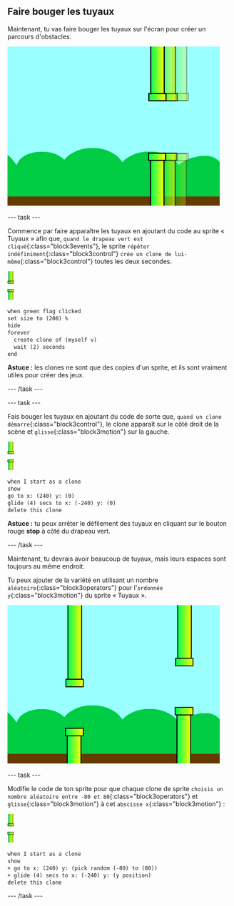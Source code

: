 ## Faire bouger les tuyaux

Maintenant, tu vas faire bouger les tuyaux sur l'écran pour créer un parcours d'obstacles.

![tuyaux se déplaçant sur l'écran](images/flappy-clones-test.png)

--- task ---

Commence par faire apparaître les tuyaux en ajoutant du code au sprite « Tuyaux » afin que, `quand le drapeau vert est cliqué`{:class="block3events"}, le sprite `répéter indéfiniment`{:class="block3control"} `crée un clone de lui-même`{:class="block3control"} toutes les deux secondes.

![sprite tuyaux](images/pipes-sprite.png)

```blocks3
when green flag clicked
set size to (200) %
hide
forever 
  create clone of (myself v)
  wait (2) seconds
end
```

**Astuce :** les clones ne sont que des copies d'un sprite, et ils sont vraiment utiles pour créer des jeux.

--- /task ---

--- task ---

Fais bouger les tuyaux en ajoutant du code de sorte que, `quand un clone démarre`{:class="block3control"}, le clone apparaît sur le côté droit de la scène et `glisse`{:class="block3motion"} sur la gauche.

![sprite tuyaux](images/pipes-sprite.png)

```blocks3
when I start as a clone
show
go to x: (240) y: (0)
glide (4) secs to x: (-240) y: (0)
delete this clone
```

**Astuce :** tu peux arrêter le défilement des tuyaux en cliquant sur le bouton rouge **stop** à côté du drapeau vert.

--- /task ---

Maintenant, tu devrais avoir beaucoup de tuyaux, mais leurs espaces sont toujours au même endroit.

Tu peux ajouter de la variété en utilisant un nombre `aléatoire`{:class="block3operators"} pour l'`ordonnée y`{:class="block3motion"} du sprite « Tuyaux ».

![tuyaux à différentes hauteurs](images/flappy-height-test.png)

--- task ---

Modifie le code de ton sprite pour que chaque clone de sprite `choisis un nombre aléatoire entre -80 et 80`{:class="block3operators"} et `glisse`{:class="block3motion"} à cet `abscisse x`{:class="block3motion"} :

![sprite tuyaux](images/pipes-sprite.png)

```blocks3
when I start as a clone
show
+ go to x: (240) y: (pick random (-80) to (80))
+ glide (4) secs to x: (-240) y: (y position)
delete this clone
```

--- /task ---